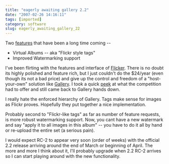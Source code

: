 ```yaml
---
title: "eagerly awaiting gallery 2.2"
date: "2007-02-26 14:16:11"
tags: [imported]
category: software
slug: eagerly_awaiting_gallery_22
---
```


Two
<a href="http://gallery.menalto.com/gallery_2.2_RC1_released" title="release candidate 1">features</a>
that have been a long time coming --

<ul>
    <li>Virtual Albums -- aka "Flickr style tags"</li>
    <li>Improved Watermarking support</li>
</ul>

I've been flirting with the features and interface of
<a title="the proprietary solution" href="http://www.flickr.com">Flicker</a>.
There is no doubt its highly polished and feature rich, but I just couldn't do
the $24/year (even though its not a bad price) and give up the control and
freedom of a "host-your-own" solution like
<a href="http://gallery.menalto.com/">Gallery</a>. I took a quick
<a title="very sparse, but you get the gist" href="http://en.wikipedia.org/wiki/Photo_gallery_comparison">peek</a>
at what the competition had to offer and still came back to Gallery hands down.

I really hate the enforced hierarchy of Gallery. Tags make sense for images as
Flickr proves. Hopefully they put together a nice implementation.

Probably second to "Flickr-like tags" as far as number of feature requests, is
more robust watermarking support. Now, you cant have a new watermark and say
"apply it to all images in this album" -- you have to do it all by hand or
re-upload the entire set (a serious pain).

I would expect RC-2 to appear very soon (order of weeks) with the official 2.2
release arriving around the end of March or beginning of April. The more and
more I think about it, I'll probably upgrade when 2.2 RC-2 arrives so I can
start playing around with the new functionality.
